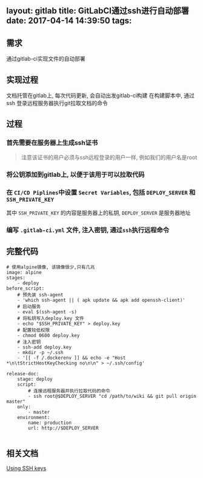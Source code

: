layout: gitlab
title: GitLabCI通过ssh进行自动部署
date: 2017-04-14 14:39:50
tags:
---

## 需求

通过gitlab-ci实现文件的自动部署

## 实现过程

文档托管在gitlab上, 每次代码更新, 会自动出发gitlab-ci构建
在构建脚本中, 通过ssh 登录远程服务器执行git拉取文档的命令

## 过程

### 首先需要在服务器上生成ssh证书

> 注意该证书的用户必须与ssh远程登录的用户一样, 例如我们的用户名是root

### 将公钥添加到gitlab上, 以便于该用于可以拉取代码

### 在 `CI/CD Piplines`中设置 `Secret Variables`, 包括 `DEPLOY_SERVER` 和 `SSH_PRIVATE_KEY`

其中 `SSH_PRIVATE_KEY` 的内容是服务器上的私钥, `DEPLOY_SERVER` 是服务器地址

### 编写 `.gitlab-ci.yml` 文件, 注入密钥, 通过`ssh`执行远程命令
 
## 完整代码
 
 ```
 # 使用alpine镜像, 该镜像很少,只有几兆
 image: alpine
 stages:
     - deploy
 before_script:
     # 预先装 ssh-agent
     - 'which ssh-agent || ( apk update && apk add openssh-client)'
     # 启动服务
     - eval $(ssh-agent -s)
     # 将私钥写入deploy.key 文件
     - echo "$SSH_PRIVATE_KEY" > deploy.key
     # 配置较低权限
     - chmod 0600 deploy.key
     # 注入密钥
     - ssh-add deploy.key
     - mkdir -p ~/.ssh    
     - '[[ -f /.dockerenv ]] && echo -e "Host *\n\tStrictHostKeyChecking no\n\n" > ~/.ssh/config'
  
 release-doc:
     stage: deploy
     script:
         # 连接远程服务器并执行拉取代码的命令
         - ssh root@$DEPLOY_SERVER "cd /path/to/wiki && git pull origin master"
     only:
         - master
     environment:
         name: production
         url: http://$DEPLOY_SERVER
         
 ```
 
  

## 相关文档

[Using SSH keys](https://docs.gitlab.com/ce/ci/ssh_keys/README.html)